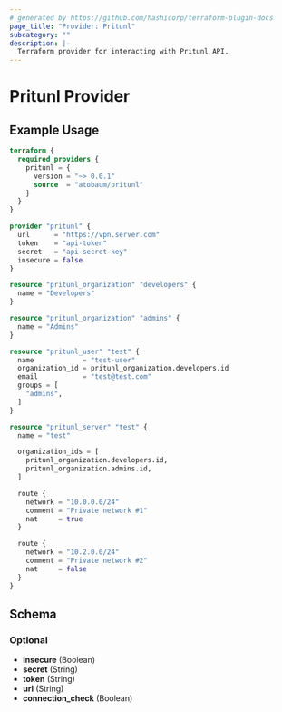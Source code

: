 ```yaml
---
# generated by https://github.com/hashicorp/terraform-plugin-docs
page_title: "Provider: Pritunl"
subcategory: ""
description: |- 
  Terraform provider for interacting with Pritunl API.
---
```


# Pritunl Provider

## Example Usage

```terraform
terraform {
  required_providers {
    pritunl = {
      version = "~> 0.0.1"
      source  = "atobaum/pritunl"
    }
  }
}

provider "pritunl" {
  url      = "https://vpn.server.com"
  token    = "api-token"
  secret   = "api-secret-key"
  insecure = false
}

resource "pritunl_organization" "developers" {
  name = "Developers"
}

resource "pritunl_organization" "admins" {
  name = "Admins"
}

resource "pritunl_user" "test" {
  name            = "test-user"
  organization_id = pritunl_organization.developers.id
  email           = "test@test.com"
  groups = [
    "admins",
  ]
}

resource "pritunl_server" "test" {
  name = "test"

  organization_ids = [
    pritunl_organization.developers.id,
    pritunl_organization.admins.id,
  ]

  route {
    network = "10.0.0.0/24"
    comment = "Private network #1"
    nat     = true
  }

  route {
    network = "10.2.0.0/24"
    comment = "Private network #2"
    nat     = false
  }
}
```

<!-- schema generated by tfplugindocs -->
## Schema

### Optional

- **insecure** (Boolean)
- **secret** (String)
- **token** (String)
- **url** (String)
- **connection_check** (Boolean)
